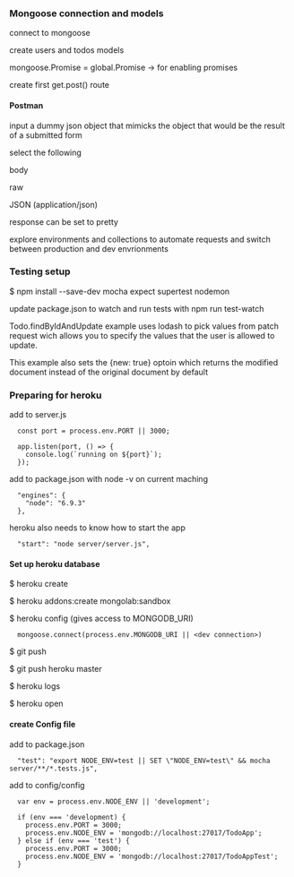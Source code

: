 ### Mongoose connection and models
connect to mongoose

create users and todos models

mongoose.Promise = global.Promise -> for enabling promises

create first get.post() route

#### Postman
input a dummy json object that mimicks the object that would be the result of a submitted form

select the following

  body

  raw

  JSON (application/json)

  response can be set to pretty

explore environments and collections to automate requests and switch between production and dev envrionments

### Testing setup
$ npm install --save-dev mocha expect supertest nodemon

update package.json to watch and run tests with npm run test-watch

Todo.findByIdAndUpdate example uses lodash to pick values from patch request wich allows you to specify the values that the user is allowed to update.

This example also sets the {new: true} optoin which returns the modified document instead of the original document by default

### Preparing for heroku

add to server.js

```
  const port = process.env.PORT || 3000;

  app.listen(port, () => {
    console.log(`running on ${port}`); 
  });
```

add to package.json with node -v on current maching

```
  "engines": {
    "node": "6.9.3"
  },
```

heroku also needs to know how to start the app

```
  "start": "node server/server.js",
```

#### Set up heroku database

$ heroku create

$ heroku addons:create mongolab:sandbox

$ heroku config (gives access to MONGODB_URI)

```
  mongoose.connect(process.env.MONGODB_URI || <dev connection>)
```

$ git push

$ git push heroku master

$ heroku logs

$ heroku open


#### create Config file

add to package.json

```
  "test": "export NODE_ENV=test || SET \"NODE_ENV=test\" && mocha server/**/*.tests.js",
```

add to config/config

```
  var env = process.env.NODE_ENV || 'development';

  if (env === 'development) {
    process.env.PORT = 3000;
    process.env.NODE_ENV = 'mongodb://localhost:27017/TodoApp';
  } else if (env === 'test') {
    process.env.PORT = 3000;
    process.env.NODE_ENV = 'mongodb://localhost:27017/TodoAppTest';
  }
```
